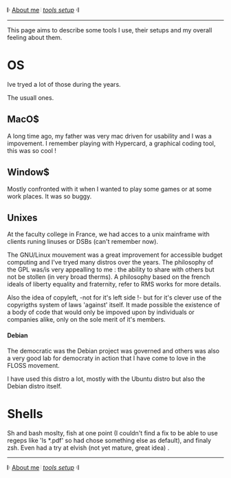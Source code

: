   𝄆  [About me](https://samusz.github.io/about/aboutme)  𝄄  [_tools setup_](https://samusz.github.io/about/tools) 𝄇

--- 

This page aims to describe some tools I use, their setups and my overall feeling about them. 

# OS 

Ive tryed a lot of those during the years. 

The usuall ones.
## MacO$
A long time ago, my father was very mac driven for usability and I was a impovement.
I remember playing with Hypercard, a graphical coding tool, this was so cool !  


## Window$
Mostly confronted with it when I wanted to play some games or at some work places. It was so buggy. 

## Unixes 

At the faculty college in France, we had acces to a unix mainframe with clients runing linuses or DSBs (can't remember now).

The GNU/Linux mouvement was a great improvement for accessible budget computing and I've tryed many distros over the years. 
The philosophy of the GPL was/is very appealling to me : the ability to share with others but not be stollen (in very broad therms). A philosophy based on the french ideals of liberty equality and fraternity, refer to RMS works for more details. 

Also the idea of copyleft, -not for it's left side !- but for it's clever use of the copyrigths system of laws 'against' itself. It made possible the existence of a body of code that would only be impoved upon by individuals or companies alike, only on the sole merit of it's members. 

#### Debian
The democratic was the Debian project was governed and others was also a very good lab for democraty in action that I have come to love in the FLOSS movement. 

I have used this distro a lot, mostly with the Ubuntu distro but also the Debian distro itself. 

# Shells 

Sh and bash moslty, fish at one point (I couldn't find a fix to be able to use regeps like 'ls *.pdf' so had chose something else as default), and finaly zsh. 
Even had a try at elvish (not yet mature, great idea) . 

---
  𝄆  [About me](https://samusz.github.io/about/aboutme)  𝄄  [_tools setup_](https://samusz.github.io/about/tools) 𝄇
